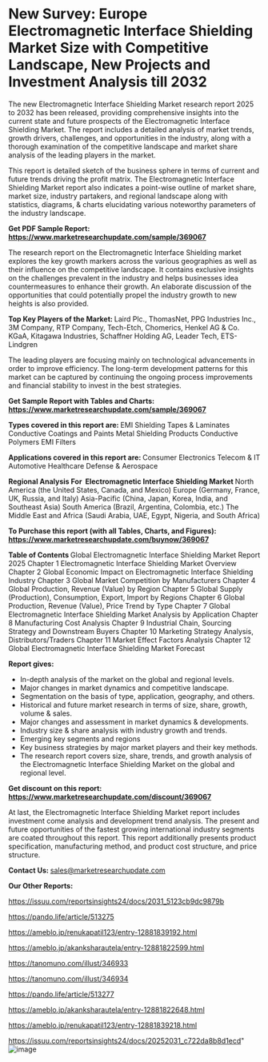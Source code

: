# New Survey: Europe Electromagnetic Interface Shielding Market Size with Competitive Landscape, New Projects and Investment Analysis till 2032

The new Electromagnetic Interface Shielding Market research report 2025 to 2032 has been released, providing comprehensive insights into the current state and future prospects of the Electromagnetic Interface Shielding Market. The report includes a detailed analysis of market trends, growth drivers, challenges, and opportunities in the industry, along with a thorough examination of the competitive landscape and market share analysis of the leading players in the market.

This report is detailed sketch of the business sphere in terms of current and future trends driving the profit matrix. The Electromagnetic Interface Shielding Market report also indicates a point-wise outline of market share, market size, industry partakers, and regional landscape along with statistics, diagrams, &amp; charts elucidating various noteworthy parameters of the industry landscape.

<strong><b>Get PDF Sample Report: <a href=https://www.marketresearchupdate.com/sample/369067>https://www.marketresearchupdate.com/sample/369067</a></b></strong>

The research report on the Electromagnetic Interface Shielding market explores the key growth markers across the various geographies as well as their influence on the competitive landscape. It contains exclusive insights on the challenges prevalent in the industry and helps businesses idea countermeasures to enhance their growth. An elaborate discussion of the opportunities that could potentially propel the industry growth to new heights is also provided.

<strong><b>Top Key Players of the Market:
</b></strong>Laird Plc., ThomasNet, PPG Industries Inc., 3M Company, RTP Company, Tech-Etch, Chomerics, Henkel AG & Co. KGaA, Kitagawa Industries, Schaffner Holding AG, Leader Tech, ETS-Lindgren<strong><b>
</b></strong>

The leading players are focusing mainly on technological advancements in order to improve efficiency. The long-term development patterns for this market can be captured by continuing the ongoing process improvements and financial stability to invest in the best strategies.

<strong><b>Get Sample Report with Tables and Charts: <a href=https://www.marketresearchupdate.com/sample/369067>https://www.marketresearchupdate.com/sample/369067</a></b></strong>

<strong><b>Types covered in this report are:
</b></strong>EMI Shielding Tapes & Laminates
Conductive Coatings and Paints
Metal Shielding Products
Conductive Polymers
EMI Filters<strong><b>
</b></strong>

<strong><b>Applications covered in this report are:
</b></strong>Consumer Electronics
Telecom & IT
Automotive
Healthcare
Defense & Aerospace<strong><b>
</b></strong>

<strong><b>Regional Analysis For  Electromagnetic Interface Shielding Market</b></strong><strong><b>
</b></strong>North America (the United States, Canada, and Mexico)
Europe (Germany, France, UK, Russia, and Italy)
Asia-Pacific (China, Japan, Korea, India, and Southeast Asia)
South America (Brazil, Argentina, Colombia, etc.)
The Middle East and Africa (Saudi Arabia, UAE, Egypt, Nigeria, and South Africa)

<strong><b>To Purchase this report (with all Tables, Charts, and Figures): <a href=https://www.marketresearchupdate.com/buynow/369067>https://www.marketresearchupdate.com/buynow/369067</a></b></strong>

<strong><b>Table of Contents</b></strong><strong><b>
</b></strong>Global Electromagnetic Interface Shielding Market Report 2025
Chapter 1 Electromagnetic Interface Shielding Market Overview
Chapter 2 Global Economic Impact on Electromagnetic Interface Shielding Industry
Chapter 3 Global Market Competition by Manufacturers
Chapter 4 Global Production, Revenue (Value) by Region
Chapter 5 Global Supply (Production), Consumption, Export, Import by Regions
Chapter 6 Global Production, Revenue (Value), Price Trend by Type
Chapter 7 Global Electromagnetic Interface Shielding Market Analysis by Application
Chapter 8 Manufacturing Cost Analysis
Chapter 9 Industrial Chain, Sourcing Strategy and Downstream Buyers
Chapter 10 Marketing Strategy Analysis, Distributors/Traders
Chapter 11 Market Effect Factors Analysis
Chapter 12 Global Electromagnetic Interface Shielding Market Forecast

<strong><b>Report gives:</b></strong>

- In-depth analysis of the market on the global and regional levels.
- Major changes in market dynamics and competitive landscape.
- Segmentation on the basis of type, application, geography, and others.
- Historical and future market research in terms of size, share, growth, volume &amp; sales.
- Major changes and assessment in market dynamics &amp; developments.
- Industry size &amp; share analysis with industry growth and trends.
- Emerging key segments and regions
- Key business strategies by major market players and their key methods.
- The research report covers size, share, trends, and growth analysis of the Electromagnetic Interface Shielding Market on the global and regional level.

<strong><b>Get discount on this report: <a href=https://www.marketresearchupdate.com/discount/369067>https://www.marketresearchupdate.com/discount/369067</a></b></strong>

At last, the Electromagnetic Interface Shielding Market report includes investment come analysis and development trend analysis. The present and future opportunities of the fastest growing international industry segments are coated throughout this report. This report additionally presents product specification, manufacturing method, and product cost structure, and price structure.

<strong><b>Contact Us:
</b></strong>sales@marketresearchupdate.com

<strong>Our Other Reports:</strong>

<a href=https://issuu.com/reportsinsights24/docs/2031_5123cb9dc9879b>https://issuu.com/reportsinsights24/docs/2031_5123cb9dc9879b</a>

<a href=https://pando.life/article/513275>https://pando.life/article/513275</a>

<a href=https://ameblo.jp/renukapatil123/entry-12881839192.html>https://ameblo.jp/renukapatil123/entry-12881839192.html</a>

<a href=https://ameblo.jp/akanksharautela/entry-12881822599.html>https://ameblo.jp/akanksharautela/entry-12881822599.html</a>

<a href=https://tanomuno.com/illust/346933>https://tanomuno.com/illust/346933</a>

<a href=https://tanomuno.com/illust/346934>https://tanomuno.com/illust/346934</a>

<a href=https://pando.life/article/513277>https://pando.life/article/513277</a>

<a href=https://ameblo.jp/akanksharautela/entry-12881822648.html>https://ameblo.jp/akanksharautela/entry-12881822648.html</a>

<a href=https://ameblo.jp/renukapatil123/entry-12881839218.html>https://ameblo.jp/renukapatil123/entry-12881839218.html</a>

<a href=https://issuu.com/reportsinsights24/docs/20252031_c722da8b8d1ecd>https://issuu.com/reportsinsights24/docs/20252031_c722da8b8d1ecd</a>"
![image](https://github.com/user-attachments/assets/15f0437d-d622-4bbf-87d9-c439fe7e7d09)
